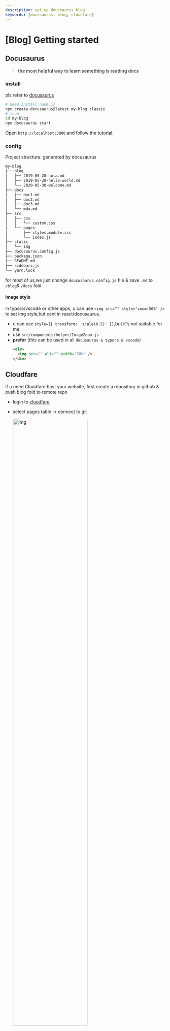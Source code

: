 ```yaml
---
description: set up doucsaurus blog
keywords: [docusaurus, blog, cloudfare]
---
```


# [Blog] Getting started

## Docusaurus

> **the most helpful way to learn something is reading docs**

### install

pls refer to [docusaurus](https://docusaurus.io/docs/installation)

```bash
# need install node.js
npx create-docusaurus@latest my-blog classic
# then
cd my-blog
npx docusaurus start
```

Open `http://localhost:3000` and follow the tutorial.

### config

Project structure: generated by docusaurus

```bash
my-blog
├── blog
│   ├── 2019-05-28-hola.md
│   ├── 2019-05-29-hello-world.md
│   └── 2020-05-30-welcome.md
├── docs
│   ├── doc1.md
│   ├── doc2.md
│   ├── doc3.md
│   └── mdx.md
├── src
│   ├── css
│   │   └── custom.css
│   └── pages
│       ├── styles.module.css
│       └── index.js
├── static
│   └── img
├── docusaurus.config.js
├── package.json
├── README.md
├── sidebars.js
└── yarn.lock
```

for most of us,we just change `doucusaurus.config.js` file & save `.md` to `/blog`& `/docs` fold.

#### image style

in typora/vscode or other apps, u can use `<img src="" style="zoom:50%" />` to set img style,but cant in react/docusaurus.

- u can use `style={{ transform: 'scale(0.5)' }}`,but it's not suitable for me
- use `src/components/helper/ImageZoom.js`
- **prefer** (this can be used in all `docusaurus & typora & vscode`)
  ```html
  <div>
    <img src="" alt="" width="70%" />
  </div>
  ```

## Cloudfare

<!-- import ImageZoom from "@site/src/components/helper/ImageZoom" -->

if u need Cloudfare host your website, first create a repository in github & push blog fold to remote repo

- login to [cloudfare](https://dash.cloudflare.com/login)

- select pages table -> connect to git
  <!-- <ImageZoom src="https://cdn.jsdelivr.net/gh/asang24/blog-img/blog/202403262356240.png" /> -->
  <div>
  <img src="https://cdn.jsdelivr.net/gh/asang24/blog-img/blog/202403262356240.png" alt="img" width="70%"/>
  </div>

- Congratulations! pls visit your site.
